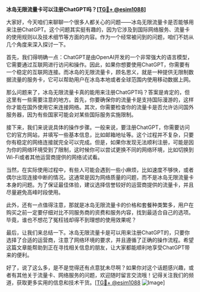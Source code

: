 **冰岛无限流量卡可以注册ChatGPT吗？[[TG💪+ @esim1088](https://t.me/s/esim1088)]**

大家好，今天咱们来聊聊一个很多人都关心的问题——冰岛无限流量卡是否能够用来注册ChatGPT。这个问题其实挺有趣的，因为它涉及到国际网络服务、流量卡的使用规则以及技术细节等方面的内容。作为一个经常被问到的问题，咱们不妨从几个角度来深入探讨一下。

首先，我们得明确一点：ChatGPT是由OpenAI开发的一个非常强大的语言模型，它需要通过互联网进行访问和操作。因此，如果你想要使用ChatGPT，你需要有一个稳定的互联网连接。而冰岛的无限流量卡，顾名思义，就是一种提供无限制数据流量的服务卡，它可以帮助用户在冰岛本地或者全球范围内使用移动数据上网。

那么问题来了，冰岛无限流量卡真的能用来注册ChatGPT吗？答案是肯定的，但这里有一些需要注意的地方。首先，你要确保你的流量卡是支持国际漫游的，这样你才能在国外使用它来连接网络。其次，你需要检查你的流量卡是否允许访问国外服务器，因为有些国家可能会对某些国际服务实施限制。

接下来，我们来说说具体的操作步骤。一般来说，要注册ChatGPT，你需要访问它的官方网站，并填写一些基本信息，比如邮箱地址等。这个过程并不复杂，只要你有稳定的网络连接就完全可以完成。但是，如果你发现无法顺利注册，可能是因为你的网络环境受到了限制，这时候你可以尝试更换不同的网络环境，比如切换到Wi-Fi或者其他运营商提供的网络试试看。

当然，在实际使用过程中，有些人可能会遇到一些小麻烦，比如速度不够快，或者偶尔出现连接中断的情况。这通常是因为网络质量的问题，而不是冰岛无限流量卡本身的问题。为了保证最佳体验，建议选择信誉较好的运营商提供的流量卡，并且尽量避免高峰时段使用。

此外，还有一点值得注意，那就是冰岛无限流量卡的价格和套餐种类繁多，用户在购买之前一定要仔细对比不同服务商的资费和服务内容，找到最适合自己的选项。毕竟，谁也不想花了冤枉钱却得不到理想的使用效果呢？

最后，让我们来总结一下。冰岛无限流量卡是可以用来注册ChatGPT的，只要你选择了合适的运营商，注意了网络环境的要求，并且遵循了正确的操作流程。希望这篇文章能帮助到正在寻找相关信息的朋友，让大家都能顺利地享受ChatGPT带来的便利。

好了，说了这么多，是不是觉得还有点意犹未尽啊？如果你对这个话题感兴趣，或者有其他关于流量卡、网络服务的问题，欢迎随时留言交流哦！记得关注我们的频道，获取更多实用的信息和技术干货。[[TG💪+ @esim1088](https://t.me/s/esim1088) ![Image](https://i.postimg.cc/4NQfJmqS/Snipaste-2025-05-13-00-14-12.png)]